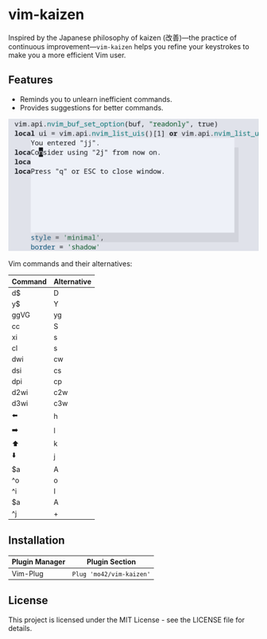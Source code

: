 # vim-kaizen
Inspired by the Japanese philosophy of kaizen (改善)—the practice of continuous
improvement—`vim-kaizen` helps you refine your keystrokes to make you a more
efficient Vim user.

## Features

- Reminds you to unlearn inefficient commands.
- Provides suggestions for better commands.

![vim-kaizen example in Vim editor](.example.png)

Vim commands and their alternatives:

| Command  | Alternative |
| -------- | ----------- |
| d$       | D           |
| y$       | Y           |
| ggVG     | yg          |
| cc       | S           |
| xi       | s           |
| cl       | s           |
| dwi      | cw          |
| dsi      | cs          |
| dpi      | cp          |
| d2wi     | c2w         |
| d3wi     | c3w         |
| ⬅️        | h           |
| ➡️        | l           |
| ⬆️        | k           |
| ⬇️        | j           |
| $a       | A           |
| ^o       | o           |
| ^i       | I           |
| $a       | A           |
| ^j       | +           |
 
## Installation

| Plugin Manager | Plugin Section |
| --- | --- |
|Vim-Plug | `Plug 'mo42/vim-kaizen'` |

## License

This project is licensed under the MIT License - see the LICENSE file for details.
